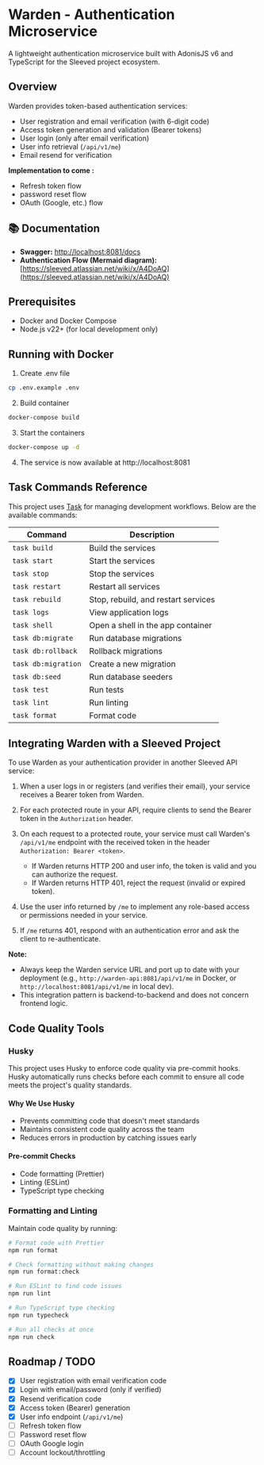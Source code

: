 # Warden - Authentication Microservice

A lightweight authentication microservice built with AdonisJS v6 and TypeScript for the Sleeved project ecosystem.

## Overview

Warden provides token-based authentication services:

- User registration and email verification (with 6-digit code)
- Access token generation and validation (Bearer tokens)
- User login (only after email verification)
- User info retrieval (`/api/v1/me`)
- Email resend for verification

**Implementation to come :**

- Refresh token flow
- password reset flow
- OAuth (Google, etc.) flow

## 📚 Documentation

- **Swagger:** [http://localhost:8081/docs](http://localhost:8081/docs)
- **Authentication Flow (Mermaid diagram):** [https://sleeved.atlassian.net/wiki/x/A4DoAQ](https://sleeved.atlassian.net/wiki/x/A4DoAQ)

## Prerequisites

- Docker and Docker Compose
- Node.js v22+ (for local development only)

## Running with Docker

1. Create .env file

```bash
cp .env.example .env
```

2. Build container

```bash
docker-compose build
```

3. Start the containers

```bash
docker-compose up -d
```

4. The service is now available at http://localhost:8081

## Task Commands Reference

This project uses [Task](https://taskfile.dev/) for managing development workflows. Below are the available commands:

| Command             | Description                         |
| ------------------- | ----------------------------------- |
| `task build`        | Build the services                  |
| `task start`        | Start the services                  |
| `task stop`         | Stop the services                   |
| `task restart`      | Restart all services                |
| `task rebuild`      | Stop, rebuild, and restart services |
| `task logs`         | View application logs               |
| `task shell`        | Open a shell in the app container   |
| `task db:migrate`   | Run database migrations             |
| `task db:rollback`  | Rollback migrations                 |
| `task db:migration` | Create a new migration              |
| `task db:seed`      | Run database seeders                |
| `task test`         | Run tests                           |
| `task lint`         | Run linting                         |
| `task format`       | Format code                         |

## Integrating Warden with a Sleeved Project

To use Warden as your authentication provider in another Sleeved API service:

1. When a user logs in or registers (and verifies their email), your service receives a Bearer token from Warden.

2. For each protected route in your API, require clients to send the Bearer token in the `Authorization` header.

3. On each request to a protected route, your service must call Warden's `/api/v1/me` endpoint with the received token in the header `Authorization: Bearer <token>`.
   - If Warden returns HTTP 200 and user info, the token is valid and you can authorize the request.
   - If Warden returns HTTP 401, reject the request (invalid or expired token).

4. Use the user info returned by `/me` to implement any role-based access or permissions needed in your service.

5. If `/me` returns 401, respond with an authentication error and ask the client to re-authenticate.

**Note:**

- Always keep the Warden service URL and port up to date with your deployment (e.g., `http://warden-api:8081/api/v1/me` in Docker, or `http://localhost:8081/api/v1/me` in local dev).
- This integration pattern is backend-to-backend and does not concern frontend logic.

## Code Quality Tools

### Husky

This project uses Husky to enforce code quality via pre-commit hooks. Husky automatically runs checks before each commit to ensure all code meets the project's quality standards.

#### Why We Use Husky

- Prevents committing code that doesn't meet standards
- Maintains consistent code quality across the team
- Reduces errors in production by catching issues early

#### Pre-commit Checks

- Code formatting (Prettier)
- Linting (ESLint)
- TypeScript type checking

### Formatting and Linting

Maintain code quality by running:

```bash
# Format code with Prettier
npm run format

# Check formatting without making changes
npm run format:check

# Run ESLint to find code issues
npm run lint

# Run TypeScript type checking
npm run typecheck

# Run all checks at once
npm run check
```

## Roadmap / TODO

- [x] User registration with email verification code
- [x] Login with email/password (only if verified)
- [x] Resend verification code
- [x] Access token (Bearer) generation
- [x] User info endpoint (`/api/v1/me`)
- [ ] Refresh token flow
- [ ] Password reset flow
- [ ] OAuth Google login
- [ ] Account lockout/throttling

